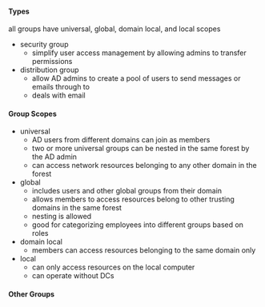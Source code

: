 #### Types
all groups have universal, global, domain local, and local scopes
- security group
	- simplify user access management by allowing admins to transfer permissions
- distribution group
	- allow AD admins to create a pool of users to send messages or emails through to
	- deals with email
#### Group Scopes
- universal
	- AD users from different domains can join as members
	- two or more universal groups can be nested in the same forest by the AD admin
	- can access network resources belonging to any other domain in the forest
- global
	- includes users and other global groups from their domain
	- allows members to access resources belong to other trusting domains in the same forest
	- nesting is allowed
	- good for categorizing employees into different groups based on roles
- domain local
	- members can access resources belonging to the same domain only
- local
	- can only access resources on the local computer
	- can operate without DCs
#### Other Groups

